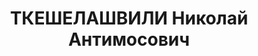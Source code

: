 ---
title: ТКЕШЕЛАШВИЛИ Николай Антимосович
description: "Род. в 1888, Ванский р-н, с. Бзвани. Род занятий: до ареста технический\
  \ руководитель Сачилавского лесопильного завода. По профессии инженер-механик. \n\
  \  Осужден Тройкой при НКВД ГССР 10.11.1937. Мера наказания: расстрел с конфискацией\
  \ личного имущества. Дата расстрела: 12.11.1937"
---